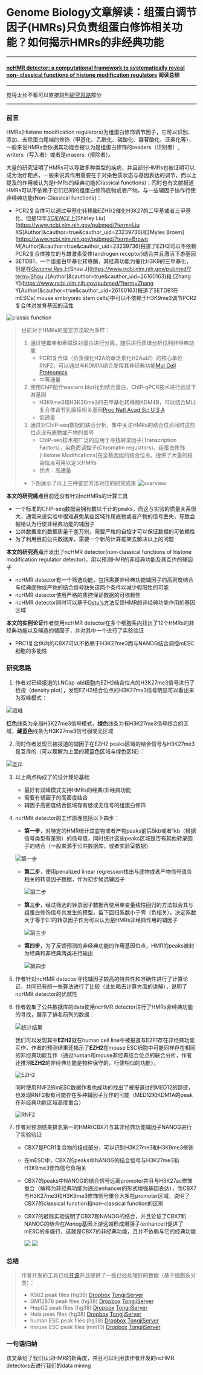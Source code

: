 # Genome Biology文章解读：组蛋白调节因子(HMRs)只负责组蛋白修饰相关功能？如何揭示HMRs的非经典功能

---
#### [ncHMR detector: a computational framework to systematically reveal non- classical functions of histone modification regulators](https://genomebiology.biomedcentral.com/articles/10.1186/s13059-020-01953-0#MOESM1) 阅读总结
---

觉得太长不看可以直接跳到[研究思路](#研究思路)部分

---

### 前言

HMRs(Histone modification regulators)为组蛋白修饰调节因子，它可以识别、添加、去除蛋白尾端的修饰（甲基化、乙酰化、磷酸化、腺苷酸化、泛素化等），一般来说HMRs会依据其功能会被认为是组蛋白修饰的readers（识别者）, writers（写入者）或者是erasers（擦除者）。

大量的研究证明了HMRs可以导致多种类型的疾病，并且部分HMRs也被证明可以成为治疗靶点，一般来说其作用重要在于对染色质状态与基因表达的调节，而以上提及的作用被认为是HMRs的经典功能(Classical functions)；同时也有文献报道HMRs可以不依赖于它们已知的组蛋白修饰底物或者产物，与一些辅因子协作行使非经典功能(Non-Classical functions)：

- PCR2复合体可以通过甲基化转移酶EZH1/2催化H3K27的二甲基或者三甲基化，但是12年[*SCIENCE*](https://www.ncbi.nlm.nih.gov/pmc/articles/PMC3625962/)上[Shirley Liu](https://www.ncbi.nlm.nih.gov/pubmed/?term=Liu XS[Author]&cauthor=true&cauthor_uid=23239736)和[Myles Brown](https://www.ncbi.nlm.nih.gov/pubmed/?term=Brown M[Author]&cauthor=true&cauthor_uid=23239736)报道了EZH2可以不依赖PCR2复合体独立的与雄激素受体(androgen receptor)结合并且激活下游基因
- SETDB1，一个组蛋白甲基化转移酶，其经典功能为催化H3K9的三甲基化，但是在[*Genome Res*](https://www.ncbi.nlm.nih.gov/pubmed/26160163)上[Shou J](https://www.ncbi.nlm.nih.gov/pubmed/?term=Shou J[Author]&cauthor=true&cauthor_uid=26160163)和 [Zhang Y](https://www.ncbi.nlm.nih.gov/pubmed/?term=Zhang Y[Author]&cauthor=true&cauthor_uid=26160163)报道了SETDB1在mESCs( mouse embryonic stem cells)中可以不依赖于H3K9me3调节PCR2复合体对发育基因的活性

![classic function](https://imgkr.cn-bj.ufileos.com/51f022b7-571e-4cdd-b081-f26e49a7804c.PNG)


> 目前对于HMRs的鉴定方法较为多样：
>
> 1. 通过链霉亲和素磁珠对蛋白进行分离，随后进行质谱分析找到非经典功能
>    - PCR1复合体（负责催化H2A的单泛素化H2Aub1）的核心单位RNF2，可以通过与KDM1A结合发挥其非经典功能[Mol Cell Proteomics](https://www.ncbi.nlm.nih.gov/pubmed/17296600#)
>    - 中等通量
> 2. 使用ChIP配合western blot找到结合蛋白，ChIP-qPCR技术进行验证下游基因
>    - H3K9me3和H3K36me3的去甲基化转移酶KDM4B，可以结合MLL复合体调节乳腺癌相关基因[Proc Natl Acad Sci U S A](https://www.ncbi.nlm.nih.gov/pmc/articles/PMC3088624/#)
>    - 低通量
> 3. 通过对ChIP-seq数据的联合分析，集中关注HMRs的结合位点同时这些位点没有底物或产物的信号
>    - ChIP-seq技术被广泛的应用于寻找转录因子(Transcription Factors)，染色质调控子(Chromatin regulators)，组蛋白修饰(Histone Modifications)在全基因组的结合位点，提供了大量的结合位点可用以定义HMRs
>    - 优点：高通量
>
> - 下图展示了以上三种鉴定方法对应的研究成果
>    ![overview](https://imgkr.cn-bj.ufileos.com/f97e7426-3126-43da-9c88-74cc8b5ce94c.PNG)


**本文的研究痛点**目前还没有针对ncHMRs的计算工具

- 一个标准的ChIP-seq数据会拥有数以千计的peaks，而这与实验的质量关系很大，通常来说实验中很难避免某些区域作用底物或者产物的信号丢失，导致会被错认为行使非经典功能的辅因子
- 公共数据库的数据质量千差万别，需要严格的自控才可以保证数据的可依赖性
- 为了利用目前公共数据库，需要一个新的计算框架去解决以上的问题

**本文的研究亮点**开发出了ncHMR detector(non-classical functions of histone modification regulator detector)，用以预测HMR的非经典功能及其互作的辅因子

- ncHMR detector有一个筛选功能，包括需要非经典功能辅因子的高密度结合与经典底物或产物的结合信号缺失这两个条件以减少假阳性的可能
- ncHMR detector使用严格的质控保证数据的可依赖性
- ncHMR detector同时可以基于[Ostu's方法](https://ieeexplore.ieee.org/document/4310076)反馈HMR的非经典功能作用的基因区域

**本文的实例论证**作者使用ncHMR detector在多个细胞系内找出了12个HMRs的非经典功能以及候选的辅因子，并对其中一个进行了实验验证

- PRC1复合体内的CBX7可以不依赖于H3K27me3而与NANOG结合调控mESC细胞的多能性

### 研究思路

1. 作者对已经报道的LNCap-abl细胞内EZH2结合位点的H3K27me3信号进行了检视（density plot），发现EZH2结合位点的H3K27me3信号明显可以看出来为双峰模式：

  ![双峰](https://imgkr.cn-bj.ufileos.com/6eb66eba-468f-4ece-9c2f-b9a8ed2a92c9.PNG)


**红色**线条为全局H3K27me3信号模式，**绿色**线条为有H3K27me3信号结合的区域，**藏蓝色**线条为H3K27me3信号弱或无区域

2. 同时作者发现已被报道的辅因子在EZH2 peaks区域的结合信号与H3K27me3是互斥的（可以理解为上面的藏蓝色区域与绿色区域）：
   

![互斥](https://imgkr.cn-bj.ufileos.com/1f5a71eb-2c84-48b3-8d6b-74fa6397f182.PNG)


3. 以上两点构成了的设计理论基础

   - 最好有双峰模式支持HMRs的经典/非经典功能
   - 需要有辅因子的高密度结合
   - 辅因子高密度结合区域存有低或无信号的组蛋白修饰

4. ncHMR detector的工作原理包括以下四步：

   - **第一步**，对特定的HMR统计其底物或者产物peaks前后5kb或者1kb（根据信号类型有差别）的信号值，同时统计这些peaks区域是否有其他转录因子的结合（一般来源于公共数据库，或者实验室数据）
   
    ![第一步](https://imgkr.cn-bj.ufileos.com/d246c94f-b6ee-4795-ae9a-ad286634068d.png)

   
   - **第二步**，使用penalized linear regression找出与底物或者产物信号值负相关的转录因子数据，作为初步候选辅因子
   
     ![第二步](https://imgkr.cn-bj.ufileos.com/84d99a22-96c8-41af-ad93-a0a19b0af054.png)

   
   - **第三步**，经过筛选的转录因子数据再使用单变量线性回归的方法拟合其与组蛋白修饰信号共发生的模型，留下回归系数小于零（负相关），决定系数大于等于0.1的转录因子作为可以认为是HMRs非经典作用的辅因子
   
     ![第三步](https://imgkr.cn-bj.ufileos.com/8014b09f-b7e8-4beb-b470-855533d49bd5.png)

   
   - **第四步**，为了反馈预测的非经典功能的作用基因位点，HMR的peaks被封为经典和非经典两类进行输出
   
     ![第四步](https://imgkr.cn-bj.ufileos.com/e5efc951-66ec-442d-aedb-644da8e98e72.png)


5. 作者针对ncHMR detector寻找辅因子较高的特异性和准确性进行了计算论证，并同已有的一些算法进行了比较（此处略去计算方面的讲解），说明了ncHMR detector的优越性

6. 作者收集了公共数据库的data使用ncHMR detector进行了HMRs非经典功能的寻找，展示了排名前列的数据：

   ![统计结果](https://imgkr.cn-bj.ufileos.com/82107147-7e29-430a-a3c2-013c8afd86e4.png)


   我们可以发现其中**EZH2**就在human cell line中被报道与E2F1存在非经典功能互作，作者的预测结果还揭示了**EZH2**在mouse ESC细胞中可能同样存在相同的非经典功能互作（通过human和mouse非经典结合位点的联合分析，作者还推测**EZH2**的非经典功能是物种保守的，行使相似的功能）。

   ![EZH2](https://imgkr.cn-bj.ufileos.com/1238716f-3172-4b0d-8997-61e12b46cac7.png)


   同时使用RNF2的mESC数据作者也成功的找出了被报道过的MED12的踪迹，也发现RNF2极有可能存在多种辅因子互作的可能（MED12和KDM1A的peak在非经典功能区域高度重合）

   ![RNF2](https://imgkr.cn-bj.ufileos.com/aa855d3b-5f05-4e15-8bfd-d885f83c76a2.png)


7. 作者对预测结果排名第一的HMR(CBX7)与其非经典功能辅因子NANOG进行了实验验证

   - CBX7是PCR1复合物的组成部分，可以识别H3K27me3和H3K9me3修饰

   - 在mESC中，CBX7的peaks中NANOG的结合信号与H3K27me3和H3K9me3修饰信号负相关

   - CBX7的peaks中NANOG的结合信号远离promoter并且与H3K27ac修饰重合（解释为非经典功能为通过enhancer的形式增强基因表达），而CBX7与H3K27me3和H3K9me3修饰信号重合大多在promoter区域，说明了CBX7的classical function和non-classical function的区别

   - CBX7的敲除实验说明了CBX7和NANOG的结合，并且论证了CBX7和NANOG的结合在*Nanog*基因上游远端形成增强子(enhancer)促进了mESC的多能行，这就是CBX7的非经典功能，且并不依赖与它的经典功能

     ![](https://imgkr.cn-bj.ufileos.com/6ee326a7-40a4-429e-b184-94525c249526.png)
     ![](https://imgkr.cn-bj.ufileos.com/f56d90f0-825a-4fed-8605-ce504f54871d.png)



### 总结

> 作者开发的工具已经[开源](https://github.com/TongjiZhanglab/ncHMR_detector)并且提供了一些已经处理好的数据（基于细胞系分类）：
>
> - K562 peak files (hg38) [Dropbox](https://www.dropbox.com/s/2l2ltsz77kfxzgr/K562_peaks.tar.gz?dl=0) [TongjiServer](http://compbio-zhanglab.org/release/GM12878_peaks.tar.gz)
> - GM12878 peak files (hg38) [Dropbox](https://www.dropbox.com/s/h3mtjxeauq6bfmw/GM12878_peaks.tar.gz?dl=0) [TongjiServer](http://compbio-zhanglab.org/release/GM12878_peaks.tar.gz)
> - HepG2 peak files (hg38) [Dropbox](https://www.dropbox.com/s/hpxcovw4m00sldf/HepG2_peaks.tar.gz?dl=0) [TongjiServer](http://compbio-zhanglab.org/release/HepG2_peaks.tar.gz)
> - Hela peak files (hg38) [Dropbox](https://www.dropbox.com/s/rj7vjvl36sdg0pd/HeLa_peaks.tar.gz?dl=0) [TongjiServer](http://compbio-zhanglab.org/release/HeLa_peaks.tar.gz)
> - human ESC peak files (hg38) [Dropbox](https://www.dropbox.com/s/p2whnzpdpvmccdq/hESC_peaks.tar.gz?dl=0) [TongjiServer](http://compbio-zhanglab.org/release/hESC_peaks.tar.gz)
> - mouse ESC peak files (mm10) [Dropbox](https://www.dropbox.com/s/uc2hz9zpzl52t9k/mESC_peaks.tar.gz?dl=0) [TongjiServer](http://compbio-zhanglab.org/release/mESC_peaks.tar.gz)


### 一句话归纳

该文章给了我们认识HMR的新角度，并且可以利用该作者开发的ncHMR detectors去进行我们的data mining
